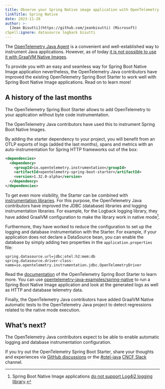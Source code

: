 ```yaml
---
title: Observe your Spring Native image application with OpenTelemetry
linkTitle: Spring Native
date: 2023-11-28
author: >-
  [Jean Bisutti](https://github.com/jeanbisutti) (Microsoft)
cSpell:ignore: datasource logback bisutti
---
```


The [OpenTelemetry Java Agent]([/docs/instrumentation/java/automatic/](https://opentelemetry.io/docs/instrumentation/java/automatic/)) is a convenient and well-established way to instrument Java applications. However, as of today [it is not possible to use it with GraalVM Native Images](https://github.com/oracle/graal/issues/1065). 

To provide you with an easy and seamless way for Spring Boot Native Image application nevertheless, the OpenTelemetry Java contributors have improved the existing OpenTelemetry Spring Boot Starter to work well with Spring Boot Native Image applications. Read on to learn more!

## A history of the last months

The OpenTelemetry Spring Boot Starter allows to add OpenTelemetry to your application without byte code instrumentation.

The OpenTelemetry Java contributors have used this to instrument Spring Boot Native Images.

By adding the starter dependency to your project, you will benefit from an OTLP exports of logs (added the last months), spans and metrics with an auto-instrumentation for Spring HTTP frameworks out of the box:

```xml
<dependencies>
  <dependency>
    <groupId>io.opentelemetry.instrumentation</groupId>
    <artifactId>opentelemetry-spring-boot-starter</artifactId>
    <version>1.32.0-alpha</version>
  </dependency>
</dependencies>
```

To get even more visibility, the Starter can be combined with [instrumentation libraries](/docs/instrumentation/java/libraries/). For this purpose, the OpenTelemetry Java contributors have improved the JDBC (database)
libraries and logging instrumentation libraries. For example, for the Logback logging library, they have added GraalVM configuration to make the library work in native mode[^1].

Furthermore, they have worked to reduce the configuration to set up the logging and
database instrumentation with the Starter. For example, if your
application does not declare a DataSource bean, you can enable the database by simply
adding two properties in the `application.properties` file:

```properties
spring.datasource.url=jdbc:otel:h2:mem:db
spring.datasource.driver-class-name=io.opentelemetry.instrumentation.jdbc.OpenTelemetryDriver
```

Read the
[documentation](https://opentelemetry.io/docs/instrumentation/java/automatic/spring-boot/)
of the OpenTelemetry Spring Boot Starter to learn more. You can use
[opentelemetry-java-examples/spring-native](https://github.com/open-telemetry/opentelemetry-java-examples/tree/main/spring-native)
to run a Spring Boot Native Image application and look at the generated logs as well as HTTP and database telemetry data. 

Finally, the OpenTelemetry Java contributors have added GraalVM Native automatic tests to the OpenTelemetry Java project to detect regressions related to the native mode execution.

## What’s next?

The OpenTelemetry Java contributors expect to be able to enable automatic logging and
database instrumentation configuration. 

If you try out the OpenTelemetry Spring Boot Starter, share your thoughts and experiences via [GitHub discussions](https://github.com/open-telemetry/opentelemetry-java/discussions) or the [#otel-java](https://cloud-native.slack.com/archives/C014L2KCTE3) [CNCF Slack](https://slack.cncf.io) channel.

[^1]: Spring Boot Native Image applications [do not support Log4j2 logging library](https://github.com/spring-projects/spring-boot/wiki/Spring-Boot-with-GraalVM).
